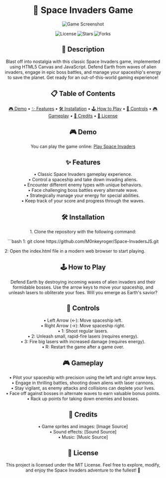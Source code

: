 <h1 align="center">🚀 Space Invaders Game</h1>

<p align="center"><img src="screenshot.png" alt="Game Screenshot"></p>

<p align="center">
  <img src="https://img.shields.io/github/license/M0nkeyroger/Space-InvadersJS" alt="License">
  <img src="https://img.shields.io/github/stars/M0nkeyroger/Space-InvadersJS" alt="Stars">
  <img src="https://img.shields.io/github/forks/M0nkeyroger/Space-InvadersJS" alt="Forks">
</p>

<h2 align="center">👾 Description</h2>

<p align="center">Blast off into nostalgia with this classic Space Invaders game, implemented using HTML5 Canvas and JavaScript. Defend Earth from waves of alien invaders, engage in epic boss battles, and manage your spaceship's energy to save the planet. Get ready for an out-of-this-world gaming experience!</p>

<h2 align="center">📋 Table of Contents</h2>

<p align="center">
  <a href="#demo">🎮 Demo</a> •
  <a href="#features">✨ Features</a> •
  <a href="#installation">🛠️ Installation</a> •
  <a href="#how-to-play">🕹️ How to Play</a> •
  <a href="#controls">🎯 Controls</a> •
  <a href="#gameplay">🎮 Gameplay</a> •
  <a href="#credits">👏 Credits</a> •
  <a href="#license">📄 License</a>
</p>

<h2 align="center">🎮 Demo</h2>

<p align="center">You can play the game online: <a href="https://m0nkeyroger.github.io/Space-InvadersJS/">Play Space Invaders</a></p>

<h2 align="center">✨ Features</h2>

<p align="center">
  • Classic Space Invaders gameplay experience.<br>
  • Control a spaceship and take down invading aliens.<br>
  • Encounter different enemy types with unique behaviors.<br>
  • Face challenging boss battles every alternate wave.<br>
  • Strategically manage your energy for special abilities.<br>
  • Keep track of your score and progress through the waves.
</p>

<h2 align="center">🛠️ Installation</h2>

<p align="center">1. Clone the repository with the following command:</p>

<p align="center">```bash
1: git clone https://github.com/M0nkeyroger/Space-InvadersJS.git

2: Open the index.html file in a modern web browser to start playing.
</p>

<h2 align="center">🕹️ How to Play</h2>

<p align="center">Defend Earth by destroying incoming waves of alien invaders and their formidable bosses. Use the arrow keys to move your spaceship, and unleash lasers to obliterate your foes. Will you emerge as Earth's savior?</p>

<h2 align="center">🎯 Controls</h2>

<p align="center">
  • Left Arrow (←): Move spaceship left.<br>
  • Right Arrow (→): Move spaceship right.<br>
  • 1: Shoot regular lasers.<br>
  • 2: Unleash small, rapid-fire lasers (requires energy).<br>
  • 3: Fire big lasers with increased damage (requires energy).<br>
  • R: Restart the game after a game over.
</p>

<h2 align="center">🎮 Gameplay</h2>

<p align="center">
  • Pilot your spaceship with precision using the left and right arrow keys.<br>
  • Engage in thrilling battles, shooting down aliens with laser cannons.<br>
  • Stay vigilant, as enemy attacks and collisions can deplete your lives.<br>
  • Face off against bosses in alternate waves to earn valuable bonus points.<br>
  • Rack up points for taking down enemies and bosses.
</p>

<h2 align="center">👏 Credits</h2>

<p align="center">
  • Game sprites and images: [Image Source]<br>
  • Sound effects: [Sound Source]<br>
  • Music: [Music Source]
</p>

<h2 align="center">📄 License</h2>

<p align="center">This project is licensed under the MIT License. Feel free to explore, modify, and enjoy the Space Invaders adventure to the fullest! 🌠</p>

